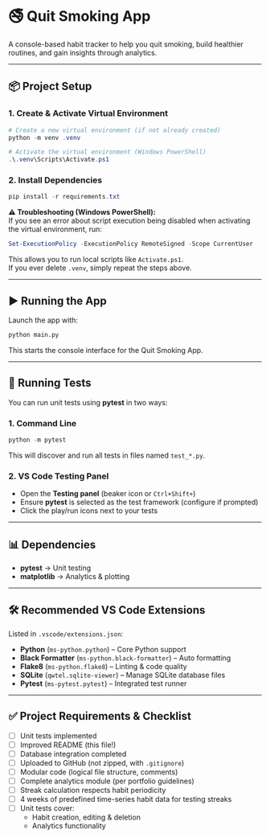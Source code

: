 # 🚭 Quit Smoking App  

A console-based habit tracker to help you quit smoking, build healthier routines, and gain insights through analytics.  

---

## 📦 Project Setup  

### 1. Create & Activate Virtual Environment  

```powershell
# Create a new virtual environment (if not already created)
python -m venv .venv

# Activate the virtual environment (Windows PowerShell)
.\.venv\Scripts\Activate.ps1
```

### 2. Install Dependencies  

```powershell
pip install -r requirements.txt
```

**⚠️ Troubleshooting (Windows PowerShell):**  
If you see an error about script execution being disabled when activating the virtual environment, run:  

```powershell
Set-ExecutionPolicy -ExecutionPolicy RemoteSigned -Scope CurrentUser
```

This allows you to run local scripts like `Activate.ps1`.  
If you ever delete `.venv`, simply repeat the steps above.  

---

## ▶️ Running the App  

Launch the app with:  

```sh
python main.py
```

This starts the console interface for the Quit Smoking App.  

---

## 🧪 Running Tests  

You can run unit tests using **pytest** in two ways:  

### 1. Command Line  

```powershell
python -m pytest
```

This will discover and run all tests in files named `test_*.py`.  

### 2. VS Code Testing Panel  

- Open the **Testing panel** (beaker icon or `Ctrl+Shift+`)  
- Ensure **pytest** is selected as the test framework (configure if prompted)  
- Click the play/run icons next to your tests  

---

## 📊 Dependencies  

- **pytest** → Unit testing  
- **matplotlib** → Analytics & plotting  

---

## 🛠️ Recommended VS Code Extensions  

Listed in `.vscode/extensions.json`:  

- **Python** (`ms-python.python`) – Core Python support  
- **Black Formatter** (`ms-python.black-formatter`) – Auto formatting  
- **Flake8** (`ms-python.flake8`) – Linting & code quality  
- **SQLite** (`qwtel.sqlite-viewer`) – Manage SQLite database files  
- **Pytest** (`ms-pytest.pytest`) – Integrated test runner  

---

## ✅ Project Requirements & Checklist  

- [ ] Unit tests implemented  
- [ ] Improved README (this file!)  
- [ ] Database integration completed  
- [ ] Uploaded to GitHub (not zipped, with `.gitignore`)  
- [ ] Modular code (logical file structure, comments)  
- [ ] Complete analytics module (per portfolio guidelines)  
- [ ] Streak calculation respects habit periodicity  
- [ ] 4 weeks of predefined time-series habit data for testing streaks  
- [ ] Unit tests cover:  
  - Habit creation, editing & deletion  
  - Analytics functionality  
